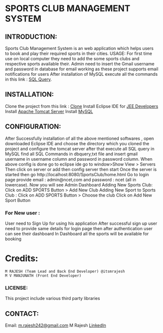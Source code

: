# SPORTS CLUB MANAGEMENT SYSTEM

## INTRODUCTION:
Sports Club Management System is an web application which helps users to book and play their required sports in their cities.
USAGE:
For first time use on local computer they need to add the some sports clubs and respective sports available their.
Admin need to insert the Gmail username and password in database for email working as these project supports email notifications for users
After installation of MySQL execute all the commands in this link : [SQL Query](https://github.com/itsmrajesh/Sports-Club/blob/master/dbquery.txt).

## INSTALLATION:
Clone the project from this link : [Clone](https://github.com/itsmrajesh/Sports-Club)
Install Eclipse IDE for [JEE Developers](https://www.eclipse.org/downloads/packages/release/indigo/sr2/eclipse-ide-java-ee-developers)
Install [Apache Tomcat Server](https://tomcat.apache.org/download-90.cgi)
Install [MySQL](https://www.mysql.com/downloads/)

## CONFIGURATION:
After Successfully installation of all the above mentioned softwares , open downloaded Eclipse IDE and choose the directory which you cloned the project and configure the tomcat server after that execute all SQL query in MySQL find all SQL Commands in dbquery,txt file and insert gmail username in username column and password in password column.
When above config is done go to eclipse ide go to window>Show View > Servers 
Then click on server or add then config server then start 
Once the server is started then go http://localhost:8080/SportsClub/home.html
Go to login page provide email : admin@ncet,com and password : ncet (all in lowercase).
Now you will see Admin Dashboard 
Adding New Sports Club:
Click on ADD SPORTS Button > Add New Club 
Adding New Sport to Sports Club :
Click on ADD SPORTS Button > Choose the club Click on Add New Sport Button

### For New user :
User need to Sign Up for using his application 
After successful sign up user need to provide same details for login page then after authentication user can see their dashboard
In Dashboard all the sports will be available for booking

# Credits:
	M RAJESH (Team Lead and Back End Developer) @itsmrajesh
	M V MANJUNATH (Front End Developer)
### LICENSE:
This project include various third party libraries 

## CONTACT:
Email: m.rajesh242@gmail.com
M Rajesh [LinkedIn](https://www.linkedin.com/in/itsmrajesh/)
